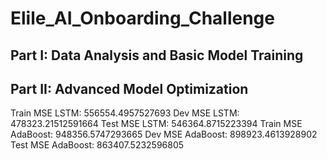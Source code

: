 # Elile_AI_Onboarding_Challenge
## Part I: Data Analysis and Basic Model Training
## Part II: Advanced Model Optimization
Train MSE LSTM:  556554.4957527693
Dev MSE LSTM:  478323.21512591664
Test MSE LSTM:  546364.8715223394
Train MSE AdaBoost:  948356.5747293665
Dev MSE AdaBoost:  898923.4613928902
Test MSE AdaBoost:  863407.5232596805
